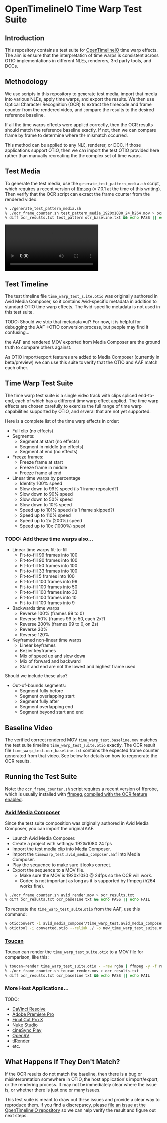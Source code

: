 # OpenTimelineIO Time Warp Test Suite

## Introduction

This repository contains a test suite for [OpenTimelineIO](https://opentimeline.io/)
time warp effects. The aim is ensure that the interpretation of time warps is
consistent across OTIO implementations in different NLEs, renderers, 3rd party tools,
and DCCs.

## Methodology

We use scripts in this repository to generate test media, import that media
into various NLEs, apply time warps, and export the results. We then use Optical
Character Recognition (OCR) to extract the timecode and frame counter from the
rendered video, and compare the results to the desired reference baseline.

If all the time warps effects were applied correctly, then the OCR results should
match the reference baseline exactly. If not, then we can compare frame by frame
to determine where the mismatch occurred.

This method can be applied to any NLE, renderer, or DCC. If those applications
support OTIO, then we can import the test OTIO provided here rather than manually
recreating the the complex set of time warps.

## Test Media

To generate the test media, use the `generate_test_pattern_media.sh` script, which
requires a recent version of [ffmpeg](https://ffmpeg.org/) (v 7.0.1 at the time of this writing).
Then verify that the OCR script can extract the frame counter from the rendered video.

```bash
% ./generate_test_pattern_media.sh
% ./ocr_frame_counter.sh test_pattern_media_1920x1080_24_h264.mov > ocr_results.txt
% diff ocr_results.txt test_pattern.ocr_baseline.txt && echo PASS || echo FAIL
```

![test_pattern_media_1920x1080_24_h264.mov](test_pattern_media_1920x1080_24_h264.mov)

## Test Timeline

The test timeline file `time_warp_test_suite.otio` was originally authored in
Avid Media Composer, so it contains Avid-specific metadata in addition to standard OTIO
time warp effects. The Avid-specific metadata is not used in this test suite.

TODO: Should we strip that metadata out? For now, it is helpful for debugging the AAF->OTIO
conversion process, but people may find it confusing...

the AAF and rendered MOV exported from Media Composer are the ground truth to compare
others against.

As OTIO import/export features are added to Media Composer (currently in beta/preview)
we can use this suite to verify that the OTIO and AAF match each other.

## Time Warp Test Suite

The time warp test suite is a single video track with clips spliced end-to-end, each
of which has a different time warp effect applied. The time warp effects are chosen
carefully to exercise the full range of time warp capabilities supported by OTIO,
and several that are not yet supported.

Here is a complete list of the time warp effects in order:
- Full clip (no effects)
- Segments:
  - Segment at start (no effects)
  - Segment in middle (no effects)
  - Segment at end (no effects)
- Freeze frames:
  - Freeze frame at start
  - Freeze frame in middle
  - Freeze frame at end
- Linear time warps by percentage
  - Identity 100% speed
  - Slow down to 99% speed (is 1 frame repeated?)
  - Slow down to 90% speed
  - Slow down to 50% speed
  - Slow down to 10% speed
  - Speed up to 101% speed (is 1 frame skipped?)
  - Speed up to 110% speed
  - Speed up to 2x (200%) speed
  - Speed up to 10x (1000%) speed

### TODO: Add these time warps also...

- Linear time warps fit-to-fill
  - Fit-to-fill 99 frames into 100
  - Fit-to-fill 90 frames into 100
  - Fit-to-fill 50 frames into 100
  - Fit-to-fill 33 frames into 100
  - Fit-to-fill 5 frames into 100
  - Fit-to-fill 100 frames into 99
  - Fit-to-fill 100 frames into 50
  - Fit-to-fill 100 frames into 33
  - Fit-to-fill 100 frames into 10
  - Fit-to-fill 100 frames into 9
- Backwards time warps
  - Reverse 100% (frames 99 to 0)
  - Reverse 50% (frames 99 to 50, each 2x?)
  - Reverse 200% (frames 99 to 0, on 2s)
  - Reverse 30%
  - Reverse 120%
- Keyframed non-linear time warps
  - Linear keyframes
  - Bezier keyframes
  - Mix of speed up and slow down
  - Mix of forward and backward
  - Start and end are not the lowest and highest frame used

Should we include these also?
- Out-of-bounds segments:
  - Segment fully before
  - Segment overlapping start
  - Segment fully after
  - Segment overlapping end
  - Segment beyond start and end

## Baseline Video

The verified correct rendered MOV `time_warp_test.baseline.mov` matches
the test suite timeline `time_warp_test_suite.otio` exactly. The OCR result
file `time_warp_test.ocr_baseline.txt` contains the expected frame counter
generated from that video. See below for details on how to regenerate the OCR
results.

## Running the Test Suite

Note: the `ocr_frame_counter.sh` script requires a recent version of
ffprobe, which is usually installed with [ffmpeg](https://ffmpeg.org/), [compiled with the
OCR feature enabled](https://ffmpeg.org/ffmpeg-filters.html#ocr).

### [Avid Media Composer](https://www.avid.com/media-composer)

Since the test suite composition was originally authored in Avid Media Composer,
you can import the original AAF.

- Launch Avid Media Composer.
- Create a project with settings: 1920x1080 24 fps
- Import the test media clip into Media Composer.
- Import the `timewarp_test.avid_media_composer.aaf` into Media Composer.
- Play the sequence to make sure it looks correct.
- Export the sequence to a MOV file.
  - Make sure the MOV is 1920x1080 @ 24fps so the OCR will work.
  - Codec is not important as long as it is supported by ffmpeg (h264 works fine).

```bash
% ./ocr_frame_counter.sh avid_render.mov > ocr_results.txt
% diff ocr_results.txt ocr_baseline.txt && echo PASS || echo FAIL
```

To recreate the `time_warp_test_suite.otio` from the AAF, use this command:

```bash
% otioconvert -i avid_media_composer/time_warp_test.avid_media_composer.aaf -o converted.otio
% otiotool -i converted.otio --relink ./ -o new_time_warp_test_suite.otio
```

### [Toucan](https://github.com/OpenTimelineIO/toucan)

Toucan can render the `time_warp_test_suite.otio` to a MOV file for comparison, like this:

```bash
% toucan-render time_warp_test_suite.otio - -raw rgba | ffmpeg -y -f rawvideo -pix_fmt rgba -s 1920x1080 -r 24 -i pipe: toucan_render.mov
% ./ocr_frame_counter.sh toucan_render.mov > ocr_results.txt
% diff ocr_results.txt ocr_baseline.txt && echo PASS || echo FAIL
```

### More Host Applications...

TODO:
- [DaVinci Resolve](https://www.blackmagicdesign.com/products/davinciresolve/)
- [Adobe Premiere Pro](https://www.adobe.com/products/premiere.html)
- [Final Cut Pro X](https://www.apple.com/final-cut-pro/)
- [Nuke Studio](https://www.foundry.com/products/nuke-studio)
- [cineSync Play](https://www.backlight.co/product/cinesync/download)
- [OpenRV](https://github.com/AcademySoftwareFoundation/OpenRV)
- [tlRender](https://github.com/darbyjohnston/tlRender)
- etc.

## What Happens If They Don't Match?

If the OCR results do not match the baseline, then there is a bug or misinterpretation
somewhere in OTIO, the host application's import/export, or the
rendering process. It may not be immediately clear where the issue is, or whether there
is just one or many issues.

This test suite is meant to draw out these issues and provide a clear way to reproduce
them. If you find a discrepancy, please
[file an issue at the OpenTimelineIO repository](https://github.com/AcademySoftwareFoundation/OpenTimelineIO/issues)
so we can help verify the result and figure out next steps.
